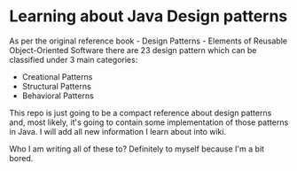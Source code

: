 # Learning about Java Design patterns

As per the original reference book - Design Patterns - Elements of Reusable Object-Oriented Software there are 23 design pattern
which can be classified under 3 main categories:

* Creational Patterns
* Structural Patterns
* Behavioral Patterns

This repo is just going to be a compact reference about design patterns and, most likely, it's going to contain some implementation of those patterns in Java.
I will add all new information I learn about into wiki.

Who I am writing all of these to? Definitely to myself because I'm a bit bored.
